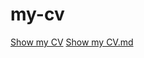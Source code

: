 # my-cv
[Show my CV](https://Pylearn2017.github.io/my-cv/)
[Show my CV.md](https://Pylearn2017.github.io/my-cv/cv)

